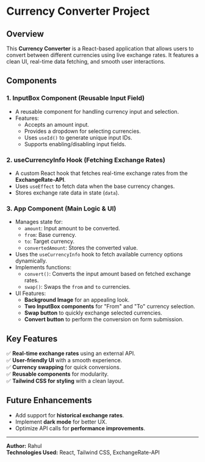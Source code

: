 # Currency Converter Project

## Overview
This **Currency Converter** is a React-based application that allows users to convert between different currencies using live exchange rates. It features a clean UI, real-time data fetching, and smooth user interactions.

## Components

### 1. InputBox Component (Reusable Input Field)
- A reusable component for handling currency input and selection.
- Features:
  - Accepts an amount input.
  - Provides a dropdown for selecting currencies.
  - Uses `useId()` to generate unique input IDs.
  - Supports enabling/disabling input fields.

### 2. useCurrencyInfo Hook (Fetching Exchange Rates)
- A custom React hook that fetches real-time exchange rates from the **ExchangeRate-API**.
- Uses `useEffect` to fetch data when the base currency changes.
- Stores exchange rate data in state (`data`).

### 3. App Component (Main Logic & UI)
- Manages state for:
  - `amount`: Input amount to be converted.
  - `from`: Base currency.
  - `to`: Target currency.
  - `convertedAmount`: Stores the converted value.
- Uses the `useCurrencyInfo` hook to fetch available currency options dynamically.
- Implements functions:
  - `convert()`: Converts the input amount based on fetched exchange rates.
  - `swap()`: Swaps the `from` and `to` currencies.
- UI Features:
  - **Background Image** for an appealing look.
  - **Two InputBox components** for "From" and "To" currency selection.
  - **Swap button** to quickly exchange selected currencies.
  - **Convert button** to perform the conversion on form submission.

## Key Features
✅ **Real-time exchange rates** using an external API.  
✅ **User-friendly UI** with a smooth experience.  
✅ **Currency swapping** for quick conversions.  
✅ **Reusable components** for modularity.  
✅ **Tailwind CSS for styling** with a clean layout.  

## Future Enhancements
- Add support for **historical exchange rates**.
- Implement **dark mode** for better UX.
- Optimize API calls for **performance improvements**.

---
**Author:** Rahul  
**Technologies Used:** React, Tailwind CSS, ExchangeRate-API

